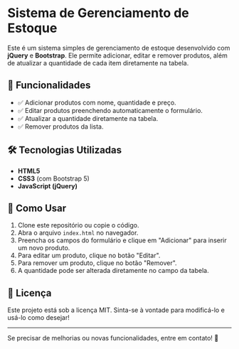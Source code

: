 # Sistema de Gerenciamento de Estoque

Este é um sistema simples de gerenciamento de estoque desenvolvido com **jQuery** e **Bootstrap**. Ele permite adicionar, editar e remover produtos, além de atualizar a quantidade de cada item diretamente na tabela.

## 🚀 Funcionalidades

- ✅ Adicionar produtos com nome, quantidade e preço.
- ✅ Editar produtos preenchendo automaticamente o formulário.
- ✅ Atualizar a quantidade diretamente na tabela.
- ✅ Remover produtos da lista.

## 🛠 Tecnologias Utilizadas

- **HTML5**
- **CSS3** (com Bootstrap 5)
- **JavaScript (jQuery)**

## 📌 Como Usar

1. Clone este repositório ou copie o código.
2. Abra o arquivo `index.html` no navegador.
3. Preencha os campos do formulário e clique em "Adicionar" para inserir um novo produto.
4. Para editar um produto, clique no botão "Editar".
5. Para remover um produto, clique no botão "Remover".
6. A quantidade pode ser alterada diretamente no campo da tabela.

## 📄 Licença

Este projeto está sob a licença MIT. Sinta-se à vontade para modificá-lo e usá-lo como desejar!

---

Se precisar de melhorias ou novas funcionalidades, entre em contato! 🚀

